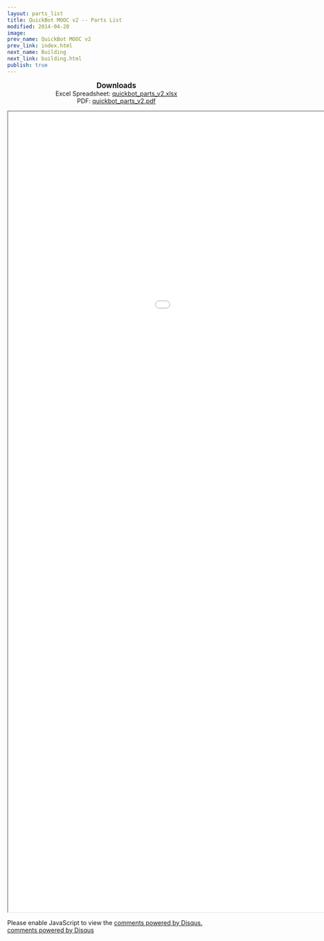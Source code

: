 ```yaml
---
layout: parts_list
title: QuickBot MOOC v2 -- Parts List
modified: 2014-04-20
image:
prev_name: QuickBot MOOC v2
prev_link: index.html
next_name: Building
next_link: building.html
publish: true
---
```

<p align="center">
<big><b>Downloads</b></big><br>
Excel Spreadsheet: <u><a href="quickbot_parts_v2.xlsx">quickbot_parts_v2.xlsx</a></u><br>
PDF: <u><a href="quickbot_parts_v2.pdf">quickbot_parts_v2.pdf</a></u>
</p>
<p align="center">
<iframe src="quickbot_mooc_v2_parts.htm" width="1280" height="1850"></iframe>
</p>

<div class="entry-wrapper">
<div id="disqus_thread"></div>
<script type="text/javascript">
    /* * * CONFIGURATION VARIABLES: EDIT BEFORE PASTING INTO YOUR WEBPAGE * * */
    {% if site.url == "http://o-botics.org" %}
      var disqus_shortname = 'o-botics'; // required: replace example with your forum shortname
    {% endif %}

    /* * * DON'T EDIT BELOW THIS LINE * * */
    (function() {
        var dsq = document.createElement('script'); dsq.type = 'text/javascript'; dsq.async = true;
        dsq.src = '//' + disqus_shortname + '.disqus.com/embed.js';
        (document.getElementsByTagName('head')[0] || document.getElementsByTagName('body')[0]).appendChild(dsq);
    })();
</script>
<noscript>Please enable JavaScript to view the <a href="http://disqus.com/?ref_noscript">comments powered by Disqus.</a></noscript>
<a href="http://disqus.com" class="dsq-brlink">comments powered by <span class="logo-disqus">Disqus</span></a>
</div>
